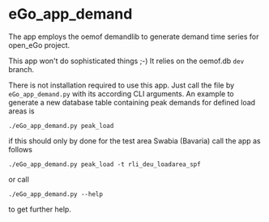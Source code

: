 # eGo_app_demand
The app employs the oemof demandlib to generate demand time series for open_eGo
project.

This app won't do sophisticated things ;-) It relies on the oemof.db
`dev` branch.

There is not installation required to use this app. Just call the file by
`eGo_app_demand.py` with its according CLI arguments.
An example to generate a new database table containing peak demands for defined
load areas is

```
./eGo_app_demand.py peak_load
```

if this should only by done for the test area Swabia (Bavaria) call the app as
follows

```
./eGo_app_demand.py peak_load -t rli_deu_loadarea_spf
```

or call

```
./eGo_app_demand.py --help
```

to get further help.

